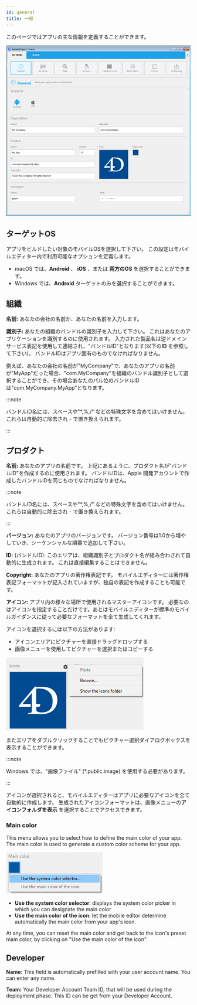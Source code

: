 ```yaml
---
id: general
title: 一般
---
```


このページではアプリの主な情報を定義することができます。

![General画面](img/main-page.png)

## ターゲットOS

アプリをビルドしたい対象のモバイルOSを選択して下さい。 この設定はモバイルエディター内で利用可能なオプションを定義します。

- macOS では、**Android** 、 **iOS** 、または **両方のOS** を選択することができます。
- Windows では、**Android** ターゲットのみを選択することができます。

## 組織

**名前:** あなたの会社の名前か、あなたの名前を入力します。

**識別子:** あなたの組織のバンドルの識別子を入力して下さい。 これはあなたのアプリケーションを識別するのに使用されます。 入力された製品名は逆ドメインサービス表記を使用して連結され、"バンドルID"となります(以下の**ID** を参照して下さい)。 バンドルIDはアプリ固有のものでなければなりません。

例えば、あなたの会社の名前が"MyCompany"で、あなたのアプリの名前が"MyApp"だった場合、"com.MyCompany"を組織のバンドル識別子として選択することができ、その場合あなたのパル位のバンドルIDは"com.MyCompany.MyApp"となります。

:::note

バンドルID名には、スペースや"*,%,/" などの特殊文字を含めてはいけません。 これらは自動的に除去され - で置き換えられます。

:::


## プロダクト


**名前:** あなたのアプリの名前です。 上記にあるように、プロダクト名が"バンドルID"を作成するのに使用されます。 バンドルIDは、Apple 開発アカウントで作成したバンドルIDを同じものでなければなりません。

:::note

バンドルID名には、スペースや"*,%,/" などの特殊文字を含めてはいけません。 これらは自動的に除去され - で置き換えられます。

:::

**バージョン:** あなたのアプリのバージョンです。 バージョン番号は1.0から増やしていき、シーケンシャルな順番で追加して下さい。

**ID:** (バンドルID): このエリアは、組織識別子とプロダクト名が組み合わされて自動的に生成されます。 これは直接編集することはできません。

**Copyright:** あなたのアプリの著作権表記です。 モバイルエディターには著作権表記フォーマットが記入されていますが、独自の表記を作成することも可能です。

**アイコン:** アプリ内の様々な場所で使用されるマスターアイコンです。 必要なのはアイコンを指定することだけです。あとはモバイルエディターが標準のモバイルガイダンスに従って必要なフォーマットを全て生成してくれます。

アイコンを選択するには以下の方法があります:

- アイコンエリアにピクチャーを直接ドラッグドロップする
- 画像メニューを使用してピクチャーを選択またはコピーする

![icon](img/iconselect.png)

またエリアをダブルクリックすることでもピクチャー選択ダイアログボックスを表示することができます。

:::note

Windows では、"画像ファイル" (*.public.image) を使用する必要があります。

:::

アイコンが選択されると、モバイルエディターはアプリに必要なアイコンを全て自動的に作成します。 生成されたアイコンフォーマットは、画像メニューの**アイコンフォルダを表示** を選択することでアクセスできます。

### Main color

This menu allows you to select how to define the main color of your app. The main color is used to generate a custom color scheme for your app.

![icon](img/main-color.png)

- **Use the system color selector**: displays the system color picker in which you can designate the main color
- **Use the main color of the icon**: let the mobile editor determine automatically the main color from your app's icon.

At any time, you can reset the main color and get back to the icon's preset main color, by clicking on "Use the main color of the icon".

## Developer

**Name:** This field is automatically prefilled with your user account name. You can enter any name.

**Team:** Your Developer Account Team ID, that will be used during the deployment phase. This ID can be get from your Developer Account.
